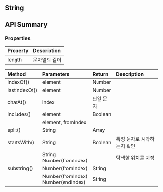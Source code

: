 ## String

## API Summary
### Properties
|Property|Description|
|:--|:--|
|length|문자열의 길이|

|Method|Parameters|Return|Description|
|:--|:--|:--|:--|
|indexOf()|element|Number|
|lastIndexOf()|element|Number|
|charAt()|index|단일 문자|
|includes()|element|Boolean
||element, fromIndex|
|split()|String|Array|
|startsWith()|String|Boolean|특정 문자로 시작하는지 확인
||String<br>Number(fromIndex)||탐색할 위치를 지정
|substring()|Number(fromIndex)|String|
||Number(fromIndex)<br>Number(endIndex)|String|